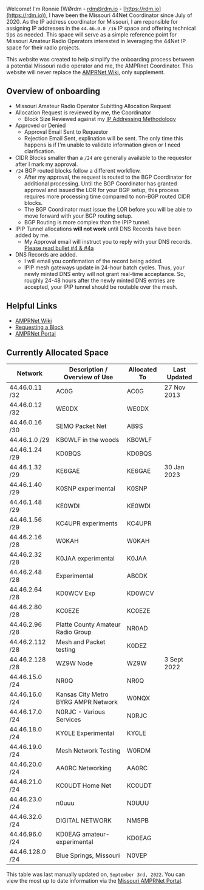 Welcome!  I'm Ronnie (WØrdm - [rdm@rdm.io](mailto:rdm@rdm.io) - [https://rdm.io](https://rdm.io)), I have been the Missouri 44Net Coordinator since July of 2020.  As the IP address coordinator for Missouri, I am reponsible for assigning IP addresses in the `44.46.0.0 /16` IP space and offering technical tips as needed.  This space will serve as a simple reference point for Missouri Amateur Radio Operators interested in leveraging the 44Net IP space for their radio projects.

This website was created to help simplify the onboarding process between a potential Missouri radio operator and me, the AMPRnet Coordinator.  This website will never replace the [AMPRNet Wiki](https://wiki.ampr.org/), only supplement.

## Overview of onboarding
* Missouri Amateur Radio Operator Subitting Allocation Request
* Allocation Request is reviewed by me, the Coordinator
  * Block Size Reviewed against my [IP Addressing Methodology](guideline.MD)
* Approved or Denied
  * Approval Email Sent to Requestor
  * Rejection Email Sent, explination will be sent. The only time this happens is if I'm unable to validate information given or I need clarification.
* CIDR Blocks smaller than a `/24` are generally available to the requestor after I mark my approval.
* `/24` BGP routed blocks follow a different workflow.  
  * After my approval, the request is routed to the BGP Coordinator for additional processing.  Until the BGP Coordinator has granted approval and issued the LOR for your BGP setup, this process requires more processing time compared to non-BGP routed CIDR blocks.
  * The BGP Coordinator must issue the LOR before you will be able to move forward with your BGP routing setup.
  * BGP Routing is more complex than the IPIP tunnel.
* IPIP Tunnel allocations **will not work** until DNS Records have been added by me.
  * My Approval email will instruct you to reply with your DNS records. [Please read bullet #4 & #4a](guideline.MD)
* DNS Records are added.
  * I will email you confirmation of the record being added.
  * IPIP mesh gateways update in 24-hour batch cycles. Thus, your newly minted DNS entry will not grant real-time acceptance. So, roughly 24-48 hours after the newly minted DNS entries are accepted, your IPIP tunnel should be routable over the mesh.

## Helpful Links
- [AMPRNet Wiki](https://wiki.ampr.org/)
- [Requesting a Block](https://wiki.ampr.org/wiki/Requesting_a_block)
- [AMPRNet Portal](https://portal.ampr.org/)

## Currently Allocated Space

| Network          | Description / Overview of Use         | Allocated To | Last Updated |
|------------------|---------------------------------------|--------------|--------------|
| 44.46.0.11 /32   | AC0G                                  | AC0G         | 27 Nov 2013  |
| 44.46.0.12 /32   | WE0DX                                 | WE0DX        |              |
| 44.46.0.16 /30   | SEMO Packet Net                       | AB9S         |              |
| 44.46.1.0 /29    | KB0WLF in the woods                   | KB0WLF       |              |
| 44.46.1.24 /29   | KD0BQS                                | KD0BQS       |              |
| 44.46.1.32 /29   | KE6GAE                                | KE6GAE       | 30 Jan 2023  |
| 44.46.1.40 /29   | K0SNP experimental                    | K0SNP        |              |
| 44.46.1.48 /29   | KE0WDI                                | KE0WDI       |              |
| 44.46.1.56 /29   | KC4UPR experiments                    | KC4UPR       |              |
| 44.46.2.16 /28   | W0KAH                                 | W0KAH        |              |
| 44.46.2.32 /28   | K0JAA experimental                    | K0JAA        |              |
| 44.46.2.48 /28   | Experimental                          | AB0DK        |              |
| 44.46.2.64 /28   | KD0WCV Exp                            | KD0WCV       |              |
| 44.46.2.80 /28   | KC0EZE                                | KC0EZE       |              |
| 44.46.2.96 /28   | Platte County Amateur Radio Group   	 | NR0AD        |              |
| 44.46.2.112 /28  | Mesh and Packet testing	              | K0DEZ        |              |
| 44.46.2.128 /28  | WZ9W Node              	              | WZ9W         | 3 Sept 2022  |
| 44.46.15.0 /24   | NR0Q	                                 | NR0Q         |              |
| 44.46.16.0 /24   | Kansas City Metro BYRG AMPR Network   | W0NQX        |              |
| 44.46.17.0 /24   | N0RJC - Various Services	             | N0RJC        |              |
| 44.46.18.0 /24   | KY0LE Experimental                    | KY0LE        |              |
| 44.46.19.0 /24   | Mesh Network Testing                  | W0RDM        |              |
| 44.46.20.0 /24   | AA0RC Networking                      | AA0RC        |              |
| 44.46.21.0 /24   | KC0UDT Home Net                       | KC0UDT       |              |
| 44.46.23.0 /24   | n0uuu                                 | N0UUU        |              |
| 44.46.32.0 /24   | DIGITAL NETWORK                       | NM5PB        |              |
| 44.46.96.0 /24   | KD0EAG amateur-experimental           | KD0EAG       |              |
| 44.46.128.0 /24  | Blue Springs, Missouri                | N0VEP        |              |

This table was last manually updated on, `September 3rd, 2022`.  You can view the most up to date information via the [Missouri AMPRNet Portal](https://portal.ampr.org/networks.php?a=region&id=879).
